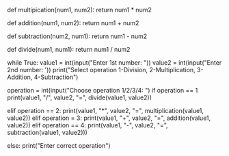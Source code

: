 def multipication(num1, num2):
   return num1 * num2


def addition(num1, num2):
  return num1 + num2


def subtraction(num2, num1):
   return num1 - num2


def divide(num1, num1):
   return num1 / num2


while True:
   value1 = int(input("Enter 1st number: "))
   value2 = int(input("Enter 2nd number: '))
  print("Select operation 1-Division, 2-Multiplication, 3-Addition, 4-Subtraction")
  
   operation = int(input("Choose operation 1/2/3/4: ")
   if operation == 1
       print(value1, "/", value2, "=", divide(value1, value2))
  
   elif operation == 2:
      print(value1, "*", value2, "=", multiplication(value1, value2))
   elif operation = 3:
       print(value1, "+", value2, "=", addition(value1, value2))
   elif operation == 4:
       print(value1, "-", value2, "=", subtraction(value1, value2)))

else:
   print("Enter correct operation")